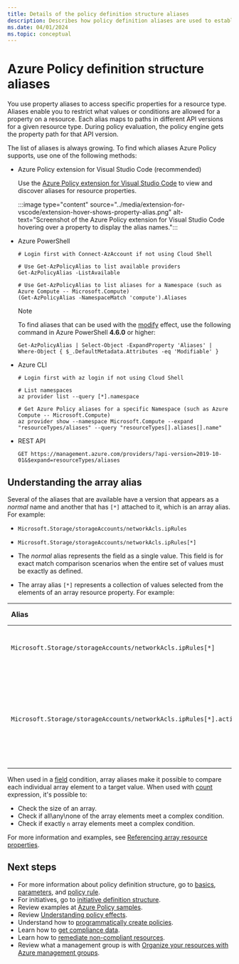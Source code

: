 ```yaml
---
title: Details of the policy definition structure aliases
description: Describes how policy definition aliases are used to establish conventions for Azure resources in your organization.
ms.date: 04/01/2024
ms.topic: conceptual
---
```


# Azure Policy definition structure aliases

You use property aliases to access specific properties for a resource type. Aliases enable you to restrict what values or conditions are allowed for a property on a resource. Each alias maps to paths in different API versions for a given resource type. During policy evaluation, the policy engine gets the property path for that API version.

The list of aliases is always growing. To find which aliases Azure Policy supports, use one of the following methods:

- Azure Policy extension for Visual Studio Code (recommended)

  Use the [Azure Policy extension for Visual Studio Code](../how-to/extension-for-vscode.md) to view and discover aliases for resource properties.

  :::image type="content" source="../media/extension-for-vscode/extension-hover-shows-property-alias.png" alt-text="Screenshot of the Azure Policy extension for Visual Studio Code hovering over a property to display the alias names.":::

- Azure PowerShell

  ```azurepowershell-interactive
  # Login first with Connect-AzAccount if not using Cloud Shell

  # Use Get-AzPolicyAlias to list available providers
  Get-AzPolicyAlias -ListAvailable

  # Use Get-AzPolicyAlias to list aliases for a Namespace (such as Azure Compute -- Microsoft.Compute)
  (Get-AzPolicyAlias -NamespaceMatch 'compute').Aliases
  ```

  > [!NOTE]
  > To find aliases that can be used with the [modify](./effect-modify.md) effect, use the
  > following command in Azure PowerShell **4.6.0** or higher:
  >
  > ```azurepowershell-interactive
  > Get-AzPolicyAlias | Select-Object -ExpandProperty 'Aliases' | Where-Object { $_.DefaultMetadata.Attributes -eq 'Modifiable' }
  > ```

- Azure CLI

  ```azurecli-interactive
  # Login first with az login if not using Cloud Shell

  # List namespaces
  az provider list --query [*].namespace

  # Get Azure Policy aliases for a specific Namespace (such as Azure Compute -- Microsoft.Compute)
  az provider show --namespace Microsoft.Compute --expand "resourceTypes/aliases" --query "resourceTypes[].aliases[].name"
  ```

- REST API

  ```http
  GET https://management.azure.com/providers/?api-version=2019-10-01&$expand=resourceTypes/aliases
  ```

## Understanding the array alias

Several of the aliases that are available have a version that appears as a _normal_ name and another that has `[*]` attached to it, which is an array alias. For example:

- `Microsoft.Storage/storageAccounts/networkAcls.ipRules`
- `Microsoft.Storage/storageAccounts/networkAcls.ipRules[*]`

- The _normal_ alias represents the field as a single value. This field is for exact match comparison scenarios when the entire set of values must be exactly as defined.
- The array alias `[*]` represents a collection of values selected from the elements of an array resource property. For example:

| Alias | Selected values |
|:---|:---|
| `Microsoft.Storage/storageAccounts/networkAcls.ipRules[*]` | The elements of the `ipRules` array. |
| `Microsoft.Storage/storageAccounts/networkAcls.ipRules[*].action` | The values of the `action` property from each element of the `ipRules` array. |

When used in a [field](./definition-structure-policy-rule.md#fields) condition, array aliases make it possible to compare each individual array element to a target value. When used with [count](./definition-structure-policy-rule.md#count) expression, it's possible to:

- Check the size of an array.
- Check if all\any\none of the array elements meet a complex condition.
- Check if exactly `n` array elements meet a complex condition.

For more information and examples, see [Referencing array resource properties](../how-to/author-policies-for-arrays.md#referencing-array-resource-properties).

## Next steps

- For more information about policy definition structure, go to [basics](./definition-structure-basics.md), [parameters](./definition-structure-parameters.md), and [policy rule](./definition-structure-policy-rule.md).
- For initiatives, go to [initiative definition structure](./initiative-definition-structure.md).
- Review examples at [Azure Policy samples](../samples/index.md).
- Review [Understanding policy effects](effect-basics.md).
- Understand how to [programmatically create policies](../how-to/programmatically-create.md).
- Learn how to [get compliance data](../how-to/get-compliance-data.md).
- Learn how to [remediate non-compliant resources](../how-to/remediate-resources.md).
- Review what a management group is with [Organize your resources with Azure management groups](../../management-groups/overview.md).
